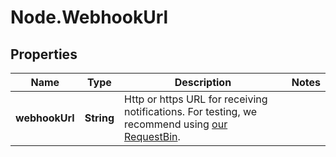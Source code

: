 # Node.WebhookUrl

## Properties

Name | Type | Description | Notes
------------ | ------------- | ------------- | -------------
**webhookUrl** | **String** | Http or https URL for receiving notifications. For testing, we recommend using [our RequestBin](http://bin.chat-api.com). | 


